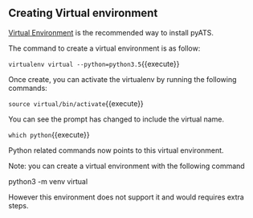 ## Creating Virtual environment

[Virtual Environment](https://docs.python.org/3/tutorial/venv.html) is the
recommended way to install pyATS.

The command to create a virtual environment is as follow:

`virtualenv virtual --python=python3.5`{{execute}}

Once create, you can activate the virtualenv by running the following commands:

`source virtual/bin/activate`{{execute}}

You can see the prompt has changed to include the virtual name.

`which python`{{execute}}

Python related commands now points to this virtual environment.



Note: you can create a virtual environment with the following command

python3 -m venv virtual

However this environment does not support it and would requires extra steps.


